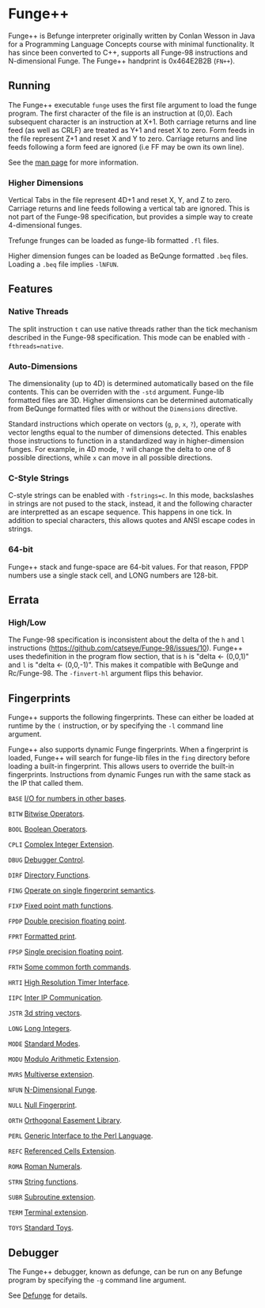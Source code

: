 # Funge++
Funge++ is Befunge interpreter originally written by Conlan Wesson in Java for a Programming Language Concepts course
with minimal functionality.  It has since been converted to C++, supports all Funge-98 instructions and N-dimensional
Funge.  The Funge++ handprint is 0x464E2B2B (`FN++`).

## Running
The Funge++ executable `funge` uses the first file argument to load the funge program.  The first character of the
file is an instruction at (0,0).  Each subsequent character is an instruction at X+1.  Both carriage returns and
line feed (as well as CRLF) are treated as Y+1 and reset X to zero.  Form feeds in the file represent Z+1 and reset
X and Y to zero.  Carriage returns and line feeds following a form feed are ignored (i.e FF may be own its own line).

See the [man page](doc/man.md) for more information.

### Higher Dimensions
Vertical Tabs in the file represent 4D+1 and reset X, Y, and Z to zero.  Carriage returns and line feeds
following a vertical tab are ignored.  This is not part of the Funge-98 specification, but provides a simple way to
create 4-dimensional funges.

Trefunge frunges can be loaded as funge-lib formatted `.fl` files.

Higher dimension funges can be loaded as BeQunge formatted `.beq` files.  Loading a `.beq` file implies `-lNFUN`.

## Features

### Native Threads
The split instruction `t` can use native threads rather than the tick mechanism described in the Funge-98
specification.  This mode can be enabled with `-fthreads=native`.

### Auto-Dimensions
The dimensionality (up to 4D) is determined automatically based on the file contents.  This can be overriden with
the `-std` argument.  Funge-lib formatted files are 3D.  Higher dimensions can be determined automatically from BeQunge
formatted files with or without the `Dimensions` directive.

Standard instructions which operate on vectors (`g`, `p`, `x`, `?`), operate with vector lengths equal to the number of
dimensions detected.  This enables those instructions to function in a standardized way in higher-dimension funges.  For
example, in 4D mode, `?` will change the delta to one of 8 possible directions, while `x` can move in all possible
directions.

### C-Style Strings
C-style strings can be enabled with `-fstrings=c`.  In this mode, backslashes in strings are not pused to the stack,
instead, it and the following character are interpretted as an escape sequence.  This happens in one tick.  In addition
to special characters, this allows quotes and ANSI escape codes in strings.

### 64-bit
Funge++ stack and funge-space are 64-bit values.  For that reason, FPDP numbers use a single stack cell, and LONG
numbers are 128-bit.

## Errata
### High/Low
The Funge-98 specification is inconsistent about the delta of the `h` and `l`  instructions (https://github.com/catseye/Funge-98/issues/10).
Funge++ uses thedefinition in the program flow section, that is `h` is "delta <- (0,0,1)" and `l` is
"delta <- (0,0,-1)".  This makes it compatible with BeQunge and Rc/Funge-98.  The `-finvert-hl` argument flips this
behavior.

## Fingerprints
Funge++ supports the following fingerprints.  These can either be loaded at runtime by the `(` instruction, or by
specifying the `-l` command line argument.

Funge++ also supports dynamic Funge fingerprints.  When a fingerprint is loaded, Funge++ will search for funge-lib files
in the `fing` directory before loading a built-in fingerprint.  This allows users to override the built-in fingerprints.
Instructions from dynamic Funges run with the same stack as the IP that called them.

`BASE` [I/O for numbers in other bases](http://www.rcfunge98.com/rcfunge2_manual.html#BASE).

`BITW` [Bitwise Operators](doc/BITW.md).

`BOOL` [Boolean Operators](http://www.rcfunge98.com/rcfunge2_manual.html#BOOL).

`CPLI` [Complex Integer Extension](http://www.rcfunge98.com/rcfunge2_manual.html#CPLI).

`DBUG` [Debugger Control](doc/DBUG.md).

`DIRF` [Directory Functions](http://www.rcfunge98.com/rcfunge2_manual.html#DIRF).

`FING` [Operate on single fingerprint semantics](http://www.rcfunge98.com/rcfunge2_manual.html#FING).

`FIXP` [Fixed point math functions](http://www.rcfunge98.com/rcfunge2_manual.html#FIXP).

`FPDP` [Double precision floating point](http://www.rcfunge98.com/rcfunge2_manual.html#FPDP).

`FPRT` [Formatted print](http://www.rcfunge98.com/rcfunge2_manual.html#FPRT).

`FPSP` [Single precision floating point](http://www.rcfunge98.com/rcfunge2_manual.html#FPSP).

`FRTH` [Some common forth commands](http://www.rcfunge98.com/rcfunge2_manual.html#FRTH).

`HRTI` [High Resolution Timer Interface](https://github.com/catseye/Funge-98/blob/master/library/HRTI.markdown).

`IIPC` [Inter IP Communication](http://www.rcfunge98.com/rcfunge2_manual.html#IIPC).

`JSTR` [3d string vectors](http://www.rcfunge98.com/rcfunge2_manual.html#JSTR).

`LONG` [Long Integers](http://www.rcfunge98.com/rcfunge2_manual.html#LONG).

`MODE` [Standard Modes](https://github.com/catseye/Funge-98/blob/master/library/MODE.markdown).

`MODU` [Modulo Arithmetic Extension](https://github.com/catseye/Funge-98/blob/master/library/MODU.markdown).

`MVRS` [Multiverse extension](http://www.rcfunge98.com/rcfunge2_manual.html#MVRS).

`NFUN` [N-Dimensional Funge](doc/NFUN.md).

`NULL` [Null Fingerprint](https://github.com/catseye/Funge-98/blob/master/library/NULL.markdown).

`ORTH` [Orthogonal Easement Library](https://github.com/catseye/Funge-98/blob/master/library/ORTH.markdown).

`PERL` [Generic Interface to the Perl Language](https://github.com/catseye/Funge-98/blob/master/library/PERL.markdown).

`REFC` [Referenced Cells Extension](https://github.com/catseye/Funge-98/blob/master/library/REFC.markdown).

`ROMA` [Roman Numerals](doc/ROMA.md).

`STRN` [String functions](http://www.rcfunge98.com/rcfunge2_manual.html#STRN).

`SUBR` [Subroutine extension](http://www.rcfunge98.com/rcfunge2_manual.html#SUBR).

`TERM` [Terminal extension](http://www.rcfunge98.com/rcfunge2_manual.html#TERM).

`TOYS` [Standard Toys](https://github.com/catseye/Funge-98/blob/master/library/TOYS.markdown).

## Debugger
The Funge++ debugger, known as defunge, can be run on any Befunge program by specifying the `-g` command line argument.

See [Defunge](doc/defunge.md) for details.